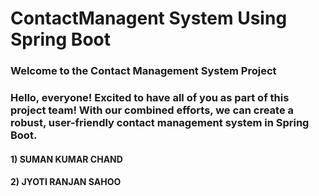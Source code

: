 ## <h1>ContactManagent System Using Spring Boot</h1>
 <h3>Welcome to the Contact Management System Project</h3>
 <h3> Hello, everyone! Excited to have all of you as part of this project team! With our combined efforts, we can create a robust, user-friendly contact management system in Spring Boot.</h3>

<h4>1) SUMAN KUMAR CHAND</h4>

<h4>2) JYOTI RANJAN SAHOO</h4>
